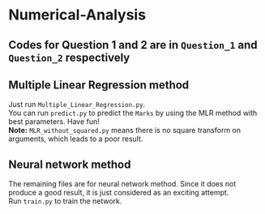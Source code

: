 # Numerical-Analysis
## Codes for Question 1 and 2 are in `Question_1` and `Question_2` respectively
## Multiple Linear Regression method
Just run `Multiple_Linear_Regression.py`.  
You can run `predict.py` to predict the `Marks` by using the MLR method with best parameters. Have fun!  
__Note:__ `MLR_without_squared.py` means there is no square transform on arguments, which leads to a poor result.  
## Neural network method
The remaining files are for neural network method. Since it does not produce a good result, it is just considered as an exciting attempt.  
Run `train.py` to train the network.  
